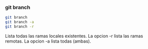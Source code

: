 ###  git branch

```bash
git branch
git branch -a
git branch -r
```

Lista todas las ramas locales existentes. La opcion -r lista las ramas remotas. La opcion -a lista todas (ambas).